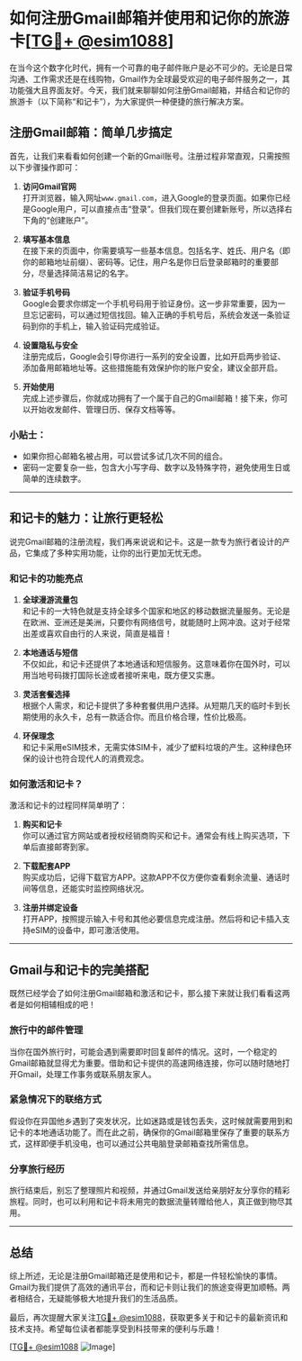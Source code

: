 # 如何注册Gmail邮箱并使用和记你的旅游卡[[TG💪+ @esim1088](https://t.me/s/esim1088)]

在当今这个数字化时代，拥有一个可靠的电子邮件账户是必不可少的。无论是日常沟通、工作需求还是在线购物，Gmail作为全球最受欢迎的电子邮件服务之一，其功能强大且界面友好。今天，我们就来聊聊如何注册Gmail邮箱，并结合和记你的旅游卡（以下简称“和记卡”），为大家提供一种便捷的旅行解决方案。

## 注册Gmail邮箱：简单几步搞定

首先，让我们来看看如何创建一个新的Gmail账号。注册过程非常直观，只需按照以下步骤操作即可：

1. **访问Gmail官网**  
   打开浏览器，输入网址`www.gmail.com`，进入Google的登录页面。如果你已经是Google用户，可以直接点击“登录”。但我们现在要创建新账号，所以选择右下角的“创建账户”。

2. **填写基本信息**  
   在接下来的页面中，你需要填写一些基本信息。包括名字、姓氏、用户名（即你的邮箱地址前缀）、密码等。记住，用户名是你日后登录邮箱时的重要部分，尽量选择简洁易记的名字。

3. **验证手机号码**  
   Google会要求你绑定一个手机号码用于验证身份。这一步非常重要，因为一旦忘记密码，可以通过短信找回。输入正确的手机号后，系统会发送一条验证码到你的手机上，输入验证码完成验证。

4. **设置隐私与安全**  
   注册完成后，Google会引导你进行一系列的安全设置，比如开启两步验证、添加备用邮箱地址等。这些措施能有效保护你的账户安全，建议全部开启。

5. **开始使用**  
   完成上述步骤后，你就成功拥有了一个属于自己的Gmail邮箱！接下来，你可以开始收发邮件、管理日历、保存文档等等。

### 小贴士：
- 如果你担心邮箱名被占用，可以尝试多试几次不同的组合。
- 密码一定要复杂一些，包含大小写字母、数字以及特殊字符，避免使用生日或简单的连续数字。

---

## 和记卡的魅力：让旅行更轻松

说完Gmail邮箱的注册流程，我们再来说说和记卡。这是一款专为旅行者设计的产品，它集成了多种实用功能，让你的出行更加无忧无虑。

### 和记卡的功能亮点

1. **全球漫游流量包**  
   和记卡的一大特色就是支持全球多个国家和地区的移动数据流量服务。无论是在欧洲、亚洲还是美洲，只要你有网络信号，就能随时上网冲浪。这对于经常出差或喜欢自由行的人来说，简直是福音！

2. **本地通话与短信**  
   不仅如此，和记卡还提供了本地通话和短信服务。这意味着你在国外时，可以用当地号码拨打国际长途或者接听来电，既方便又实惠。

3. **灵活套餐选择**  
   根据个人需求，和记卡提供了多种套餐供用户选择。从短期几天的临时卡到长期使用的永久卡，总有一款适合你。而且价格合理，性价比极高。

4. **环保理念**  
   和记卡采用eSIM技术，无需实体SIM卡，减少了塑料垃圾的产生。这种绿色环保的设计也符合现代人的消费观念。

### 如何激活和记卡？

激活和记卡的过程同样简单明了：

1. **购买和记卡**  
   你可以通过官方网站或者授权经销商购买和记卡。通常会有线上购买选项，下单后直接邮寄到家。

2. **下载配套APP**  
   购买成功后，记得下载官方APP。这款APP不仅方便你查看剩余流量、通话时间等信息，还能实时监控网络状况。

3. **注册并绑定设备**  
   打开APP，按照提示输入卡号和其他必要信息完成注册。然后将和记卡插入支持eSIM的设备中，即可激活使用。

---

## Gmail与和记卡的完美搭配

既然已经学会了如何注册Gmail邮箱和激活和记卡，那么接下来就让我们看看这两者是如何相辅相成的吧！

### 旅行中的邮件管理

当你在国外旅行时，可能会遇到需要即时回复邮件的情况。这时，一个稳定的Gmail邮箱就显得尤为重要。借助和记卡提供的高速网络连接，你可以随时随地打开Gmail，处理工作事务或联系朋友家人。

### 紧急情况下的联络方式

假设你在异国他乡遇到了突发状况，比如迷路或是钱包丢失，这时候就需要用到和记卡的本地通话功能了。而在此之前，确保你的Gmail邮箱里保存了重要的联系方式，这样即便手机没电，也可以通过公共电脑登录邮箱查找所需信息。

### 分享旅行经历

旅行结束后，别忘了整理照片和视频，并通过Gmail发送给亲朋好友分享你的精彩旅程。同时，也可以利用和记卡将未用完的数据流量转赠给他人，真正做到物尽其用。

---

## 总结

综上所述，无论是注册Gmail邮箱还是使用和记卡，都是一件轻松愉快的事情。Gmail为我们提供了高效的通讯平台，而和记卡则让我们的旅途变得更加顺畅。两者相结合，无疑能够极大地提升我们的生活品质。

最后，再次提醒大家关注[TG💪+ @esim1088](https://t.me/s/esim1088)，获取更多关于和记卡的最新资讯和技术支持。希望每位读者都能享受到科技带来的便利与乐趣！

[[TG💪+ @esim1088](https://t.me/s/esim1088) ![Image](https://i.postimg.cc/4NQfJmqS/Snipaste-2025-05-13-00-14-12.png)]